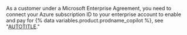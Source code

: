 As a customer under a Microsoft Enterprise Agreement, you need to connect your Azure subscription ID to your enterprise account to enable and pay for {% data variables.product.prodname_copilot %}, see "[AUTOTITLE](/billing/managing-billing-for-your-github-account/connecting-an-azure-subscription-to-your-enterprise)."
